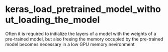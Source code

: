 # keras_load_pretrained_model_without_loading_the_model
Often it is required to initialize the layers of a model with the weights of a pre-trained model, but also freeing the memory occupied by the pre-trained model becomes necessary in a low GPU memory nevironment
